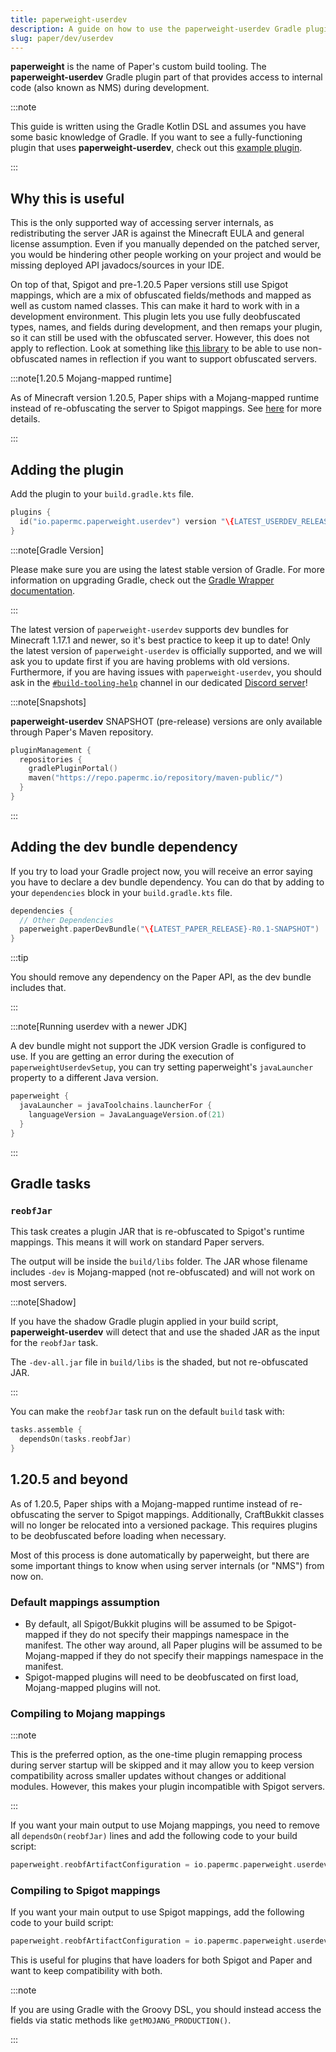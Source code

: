 ```yaml
---
title: paperweight-userdev
description: A guide on how to use the paperweight-userdev Gradle plugin to access internal code.
slug: paper/dev/userdev
---
```


**paperweight** is the name of Paper's custom build tooling. The **paperweight-userdev** Gradle plugin part of that
provides access to internal code (also known as NMS) during development.

:::note

This guide is written using the Gradle Kotlin DSL and assumes you have some basic knowledge of Gradle.
If you want to see a fully-functioning plugin that uses **paperweight-userdev**,
check out this [example plugin](https://github.com/PaperMC/paperweight-test-plugin).

:::

## Why this is useful
This is the only supported way of accessing server internals, as redistributing the server JAR is against the
Minecraft EULA and general license assumption. Even if you manually depended on the patched server, you would be
hindering other people working on your project and would be missing deployed API javadocs/sources in your IDE.

On top of that, Spigot and pre-1.20.5 Paper versions still use Spigot mappings, which are a mix of obfuscated fields/methods
and mapped as well as custom named classes. This can make it hard to work with in a development environment. This plugin lets you use
fully deobfuscated types, names, and fields during development, and then remaps your plugin, so it can still be used with the obfuscated
server. However, this does not apply to reflection. Look at something like [this library](https://github.com/jpenilla/reflection-remapper) to be able to
use non-obfuscated names in reflection if you want to support obfuscated servers.

:::note[1.20.5 Mojang-mapped runtime]

As of Minecraft version 1.20.5, Paper ships with a Mojang-mapped runtime instead of re-obfuscating the server to Spigot mappings.
See [here](#1205-and-beyond) for more details.

:::

## Adding the plugin
Add the plugin to your `build.gradle.kts` file.

```kts title="build.gradle.kts" replace
plugins {
  id("io.papermc.paperweight.userdev") version "\{LATEST_USERDEV_RELEASE}"
}
```

:::note[Gradle Version]

Please make sure you are using the latest stable version of Gradle.
For more information on upgrading Gradle, check out the [Gradle Wrapper documentation](https://docs.gradle.org/current/userguide/gradle_wrapper.html).

:::

The latest version of `paperweight-userdev` supports dev bundles for Minecraft 1.17.1 and newer, so it's best practice to keep it up to date!
Only the latest version of `paperweight-userdev` is officially supported, and we will ask you to update first if you are having problems with old versions.
Furthermore, if you are having issues with `paperweight-userdev`, you should ask in the
[`#build-tooling-help`](https://discord.com/channels/289587909051416579/1078993196924813372) channel in our dedicated [Discord server](https://discord.gg/PaperMC)!

:::note[Snapshots]

**paperweight-userdev** SNAPSHOT (pre-release) versions are only available through Paper's Maven repository.
```kotlin title="settings.gradle.kts"
pluginManagement {
  repositories {
    gradlePluginPortal()
    maven("https://repo.papermc.io/repository/maven-public/")
  }
}
```

:::

## Adding the dev bundle dependency
If you try to load your Gradle project now, you will receive an error saying you have to declare
a dev bundle dependency. You can do that by adding to your `dependencies` block in your `build.gradle.kts`
file.

```kotlin title="build.gradle.kts" replace
dependencies {
  // Other Dependencies
  paperweight.paperDevBundle("\{LATEST_PAPER_RELEASE}-R0.1-SNAPSHOT")
}
```

:::tip

You should remove any dependency on the Paper API, as the dev bundle includes that.

:::

:::note[Running userdev with a newer JDK]

A dev bundle might not support the JDK version Gradle is configured to use.
If you are getting an error during the execution of `paperweightUserdevSetup`, you can try
setting paperweight's `javaLauncher` property to a different Java version.

```kts title="build.gradle.kts"
paperweight {
  javaLauncher = javaToolchains.launcherFor {
    languageVersion = JavaLanguageVersion.of(21)
  }
}
```

:::

## Gradle tasks

### `reobfJar`

This task creates a plugin JAR that is re-obfuscated to Spigot's runtime mappings.
This means it will work on standard Paper servers.

The output will be inside the `build/libs` folder. The JAR whose filename includes `-dev`
is Mojang-mapped (not re-obfuscated) and will not work on most servers.

:::note[Shadow]

If you have the shadow Gradle plugin applied in your build script, **paperweight-userdev** will
detect that and use the shaded JAR as the input for the `reobfJar` task.

The `-dev-all.jar` file in `build/libs` is the shaded, but not re-obfuscated JAR.

:::

You can make the `reobfJar` task run on the default `build` task with:
```kotlin title="build.gradle(.kts)"
tasks.assemble {
  dependsOn(tasks.reobfJar)
}
```

## 1.20.5 and beyond

As of 1.20.5, Paper ships with a Mojang-mapped runtime instead of re-obfuscating the server to Spigot mappings.
Additionally, CraftBukkit classes will no longer be relocated into a versioned package.
This requires plugins to be deobfuscated before loading when necessary.

Most of this process is done automatically by paperweight, but there are some important things to know when using server internals (or "NMS") from now on.

### Default mappings assumption
* By default, all Spigot/Bukkit plugins will be assumed to be Spigot-mapped if they do not specify their mappings namespace in the manifest.
  The other way around, all Paper plugins will be assumed to be Mojang-mapped if they do not specify their mappings namespace in the manifest.
* Spigot-mapped plugins will need to be deobfuscated on first load, Mojang-mapped plugins will not.

### Compiling to Mojang mappings

:::note

This is the preferred option, as the one-time plugin remapping process during server startup will be skipped and it
may allow you to keep version compatibility across smaller updates without changes or additional modules.
However, this makes your plugin incompatible with Spigot servers.

:::

If you want your main output to use Mojang mappings, you need to remove all `dependsOn(reobfJar)` lines and add the following code to your build script:

```kotlin title="build.gradle.kts"
paperweight.reobfArtifactConfiguration = io.papermc.paperweight.userdev.ReobfArtifactConfiguration.MOJANG_PRODUCTION
```

### Compiling to Spigot mappings

If you want your main output to use Spigot mappings, add the following code to your build script:

```kotlin title="build.gradle.kts"
paperweight.reobfArtifactConfiguration = io.papermc.paperweight.userdev.ReobfArtifactConfiguration.REOBF_PRODUCTION
```

This is useful for plugins that have loaders for both Spigot and Paper and want to keep compatibility with both.

:::note

If you are using Gradle with the Groovy DSL, you should instead access the fields via static methods like `getMOJANG_PRODUCTION()`.

:::
